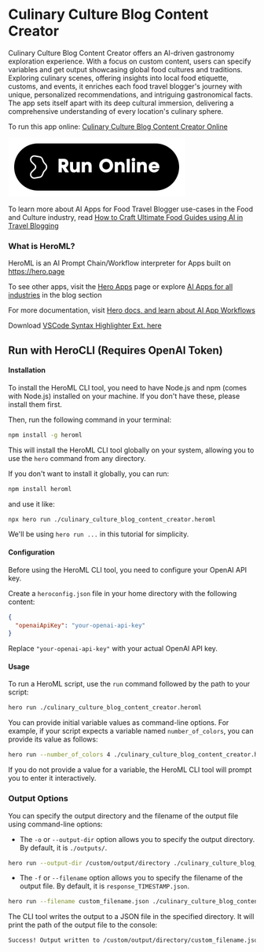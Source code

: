 # Culinary Culture Blog Content Creator

Culinary Culture Blog Content Creator offers an AI-driven gastronomy exploration experience. With a focus on custom content, users can specify variables and get output showcasing global food cultures and traditions. Exploring culinary scenes, offering insights into local food etiquette, customs, and events, it enriches each food travel blogger's journey with unique, personalized recommendations, and intriguing gastronomical facts. The app sets itself apart with its deep cultural immersion, delivering a comprehensive understanding of every location's culinary sphere.

To run this app online: [Culinary Culture Blog Content Creator Online](https://hero.page/app/culinary-culture-blog-content-creator-immersive-cultural-gastronomy-explorer/DLU5Xo4otmyohNNtaRqB)

[![Run Culinary Culture Blog Content Creator Online](/assets/run.svg)](https://hero.page/app/culinary-culture-blog-content-creator-immersive-cultural-gastronomy-explorer/DLU5Xo4otmyohNNtaRqB)

To learn more about AI Apps for Food Travel Blogger use-cases in the Food and Culture industry, read [How to Craft Ultimate Food Guides using AI in Travel Blogging](https://hero.page/blog/ai/food-and-culture/how-to-craft-ultimate-food-guides-using-ai-in-travel-blogging/170889)

### What is HeroML?
HeroML is an AI Prompt Chain/Workflow interpreter for Apps built on https://hero.page 

To see other apps, visit the [Hero Apps](https://hero.page/apps) page or explore [AI Apps for all industries](https://hero.page/blog) in the blog section

For more documentation, visit [Hero docs, and learn about AI App Workflows](https://hero.page/tutorials/introduction-to-heroml)

Download [VSCode Syntax Highlighter Ext. here](https://marketplace.visualstudio.com/items?itemName=hero-page.heroml)

## Run with HeroCLI (Requires OpenAI Token)

#### Installation

To install the HeroML CLI tool, you need to have Node.js and npm (comes with Node.js) installed on your machine. If you don't have these, please install them first. 

Then, run the following command in your terminal:

```bash
npm install -g heroml
```

This will install the HeroML CLI tool globally on your system, allowing you to use the `hero` command from any directory.

If you don't want to install it globally, you can run:

```bash
npm install heroml
```

and use it like:

```bash
npx hero run ./culinary_culture_blog_content_creator.heroml
```

We'll be using `hero run ...` in this tutorial for simplicity.

#### Configuration

Before using the HeroML CLI tool, you need to configure your OpenAI API key. 

Create a `heroconfig.json` file in your home directory with the following content:

```json
{
  "openaiApiKey": "your-openai-api-key"
}
```

Replace `"your-openai-api-key"` with your actual OpenAI API key.

#### Usage

To run a HeroML script, use the `run` command followed by the path to your script:

```bash
hero run ./culinary_culture_blog_content_creator.heroml
```

You can provide initial variable values as command-line options. For example, if your script expects a variable named `number_of_colors`, you can provide its value as follows:

```bash
hero run --number_of_colors 4 ./culinary_culture_blog_content_creator.heroml
```

If you do not provide a value for a variable, the HeroML CLI tool will prompt you to enter it interactively.

### Output Options

You can specify the output directory and the filename of the output file using command-line options:

- The `-o` or `--output-dir` option allows you to specify the output directory. By default, it is `./outputs/`.

```bash
hero run --output-dir /custom/output/directory ./culinary_culture_blog_content_creator.heroml
```

- The `-f` or `--filename` option allows you to specify the filename of the output file. By default, it is `response_TIMESTAMP.json`.

```bash
hero run --filename custom_filename.json ./culinary_culture_blog_content_creator.heroml
```

The CLI tool writes the output to a JSON file in the specified directory. It will print the path of the output file to the console:

```bash
Success! Output written to /custom/output/directory/custom_filename.json
```

